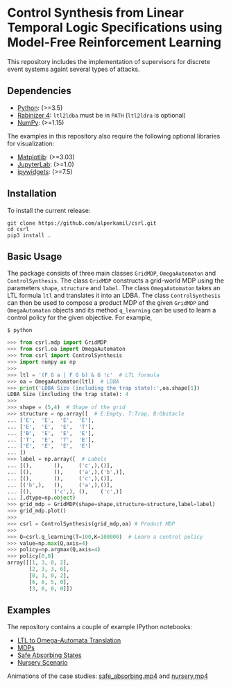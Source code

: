 # Control Synthesis from Linear Temporal Logic Specifications using Model-Free Reinforcement Learning

This repository includes the implementation of supervisors for discrete event systems againt several types of attacks.
## Dependencies
 - [Python](https://www.python.org/): (>=3.5)
 - [Rabinizer 4](https://www7.in.tum.de/~kretinsk/rabinizer4.html): ```ltl2ldba``` must be in ```PATH``` (```ltl2ldra``` is optional)
 - [NumPy](https://numpy.org/): (>=1.15)
 
The examples in this repository also require the following optional libraries for visualization:
 - [Matplotlib](https://matplotlib.org/): (>=3.03)
 - [JupyterLab](https://jupyter.org/): (>=1.0)
 - [ipywidgets](https://ipywidgets.readthedocs.io/en/latest/): (>=7.5)

## Installation
To install the current release:
```
git clone https://github.com/alperkamil/csrl.git
cd csrl
pip3 install .
```
## Basic Usage
The package consists of three main classes ```GridMDP```, ```OmegaAutomaton``` and ```ControlSynthesis```. The class ```GridMDP``` constructs a grid-world MDP using the parameters ```shape```, ```structure``` and ```label```. The class ```OmegaAutomaton``` takes an LTL formula ```ltl``` and translates it into an LDBA. The class ```ControlSynthesis``` can then be used to compose a product MDP of the given ```GridMDP``` and ```OmegaAutomaton``` objects and its method ```q_learning``` can be used to learn a control policy for the given objective. For example,
```shell
$ python
```
```python
>>> from csrl.mdp import GridMDP
>>> from csrl.oa import OmegaAutomaton
>>> from csrl import ControlSynthesis
>>> import numpy as np
>>> 
>>> ltl = '(F G a | F G b) & G !c'  # LTL formula
>>> oa = OmegaAutomaton(ltl)  # LDBA
>>> print('LDBA Size (including the trap state):',oa.shape[1])
LDBA Size (including the trap state): 4
>>> 
>>> shape = (5,4)  # Shape of the grid
>>> structure = np.array([  # E:Empty, T:Trap, B:Obstacle
... ['E',  'E',  'E',  'E'],
... ['E',  'E',  'E',  'T'],
... ['B',  'E',  'E',  'E'],
... ['T',  'E',  'T',  'E'],
... ['E',  'E',  'E',  'E']
... ])
>>> label = np.array([  # Labels
... [(),       (),     ('c',),()],
... [(),       (),     ('a',),('b',)],
... [(),       (),     ('c',),()],
... [('b',),   (),     ('a',),()],
... [(),       ('c',), (),    ('c',)]
... ],dtype=np.object)
>>> grid_mdp = GridMDP(shape=shape,structure=structure,label=label)
>>> grid_mdp.plot()
>>> 
>>> csrl = ControlSynthesis(grid_mdp,oa) # Product MDP
>>> 
>>> Q=csrl.q_learning(T=100,K=100000)  # Learn a control policy
>>> value=np.max(Q,axis=4)
>>> policy=np.argmax(Q,axis=4)
>>> policy[0,0]
array([[1, 3, 0, 2],
       [2, 3, 3, 6],
       [0, 3, 0, 2],
       [6, 0, 5, 0],
       [3, 0, 0, 0]])
``` 

## Examples
The repository contains a couple of example IPython notebooks:
 - [LTL to Omega-Automata Translation](Examples%20of%20LTL%20to%20Omega-Automata%20Translation.ipynb)
 - [MDPs](Examples%20of%20MDPs.ipynb)
 - [Safe Absorbing States](Safe%20Absorbing%20States.ipynb)
 - [Nursery Scenario](Nursery%20Scenario.ipynb)

Animations of the case studies: [safe_absorbing.mp4](safe_absorbing.mp4) and [nursery.mp4](nursery.mp4)
